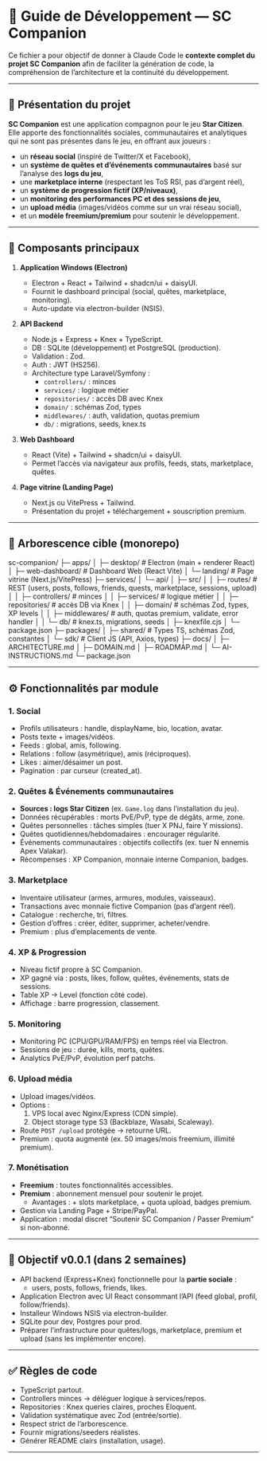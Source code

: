 # 📘 Guide de Développement — SC Companion

Ce fichier a pour objectif de donner à Claude Code le **contexte complet du projet SC Companion** afin de faciliter la génération de code, la compréhension de l’architecture et la continuité du développement.

---

## 🌌 Présentation du projet

**SC Companion** est une application compagnon pour le jeu **Star Citizen**.  
Elle apporte des fonctionnalités sociales, communautaires et analytiques qui ne sont pas présentes dans le jeu, en offrant aux joueurs :

- un **réseau social** (inspiré de Twitter/X et Facebook),
- un **système de quêtes et d’événements communautaires** basé sur l’analyse des **logs du jeu**,
- une **marketplace interne** (respectant les ToS RSI, pas d’argent réel),
- un **système de progression fictif (XP/niveaux)**,
- un **monitoring des performances PC et des sessions de jeu**,
- un **upload média** (images/vidéos comme sur un vrai réseau social),
- et un **modèle freemium/premium** pour soutenir le développement.

---

## 🧩 Composants principaux

1. **Application Windows (Electron)**

   - Electron + React + Tailwind + shadcn/ui + daisyUI.
   - Fournit le dashboard principal (social, quêtes, marketplace, monitoring).
   - Auto-update via electron-builder (NSIS).

2. **API Backend**

   - Node.js + Express + Knex + TypeScript.
   - DB : SQLite (développement) et PostgreSQL (production).
   - Validation : Zod.
   - Auth : JWT (HS256).
   - Architecture type Laravel/Symfony :
     - `controllers/` : minces
     - `services/` : logique métier
     - `repositories/` : accès DB avec Knex
     - `domain/` : schémas Zod, types
     - `middlewares/` : auth, validation, quotas premium
     - `db/` : migrations, seeds, knex.ts

3. **Web Dashboard**

   - React (Vite) + Tailwind + shadcn/ui + daisyUI.
   - Permet l’accès via navigateur aux profils, feeds, stats, marketplace, quêtes.

4. **Page vitrine (Landing Page)**
   - Next.js ou VitePress + Tailwind.
   - Présentation du projet + téléchargement + souscription premium.

---

## 📂 Arborescence cible (monorepo)

sc-companion/
├─ apps/
│ ├─ desktop/ # Electron (main + renderer React)
│ ├─ web-dashboard/ # Dashboard Web (React Vite)
│ └─ landing/ # Page vitrine (Next.js/VitePress)
├─ services/
│ └─ api/
│ ├─ src/
│ │ ├─ routes/ # REST (users, posts, follows, friends, quests, marketplace, sessions, upload)
│ │ ├─ controllers/ # minces
│ │ ├─ services/ # logique métier
│ │ ├─ repositories/ # accès DB via Knex
│ │ ├─ domain/ # schémas Zod, types, XP levels
│ │ ├─ middlewares/ # auth, quotas premium, validate, error handler
│ │ └─ db/ # knex.ts, migrations, seeds
│ ├─ knexfile.cjs
│ └─ package.json
├─ packages/
│ ├─ shared/ # Types TS, schémas Zod, constantes
│ └─ sdk/ # Client JS (API, Axios, types)
├─ docs/
│ ├─ ARCHITECTURE.md
│ ├─ DOMAIN.md
│ ├─ ROADMAP.md
│ └─ AI-INSTRUCTIONS.md
└─ package.json

---

## ⚙️ Fonctionnalités par module

### 1. Social

- Profils utilisateurs : handle, displayName, bio, location, avatar.
- Posts texte + images/vidéos.
- Feeds : global, amis, following.
- Relations : follow (asymétrique), amis (réciproques).
- Likes : aimer/désaimer un post.
- Pagination : par curseur (created_at).

### 2. Quêtes & Événements communautaires

- **Sources : logs Star Citizen** (ex. `Game.log` dans l’installation du jeu).
- Données récupérables : morts PvE/PvP, type de dégâts, arme, zone.
- Quêtes personnelles : tâches simples (tuer X PNJ, faire Y missions).
- Quêtes quotidiennes/hebdomadaires : encourager régularité.
- Événements communautaires : objectifs collectifs (ex. tuer N ennemis Apex Valakar).
- Récompenses : XP Companion, monnaie interne Companion, badges.

### 3. Marketplace

- Inventaire utilisateur (armes, armures, modules, vaisseaux).
- Transactions avec monnaie fictive Companion (pas d’argent réel).
- Catalogue : recherche, tri, filtres.
- Gestion d’offres : créer, éditer, supprimer, acheter/vendre.
- Premium : plus d’emplacements de vente.

### 4. XP & Progression

- Niveau fictif propre à SC Companion.
- XP gagné via : posts, likes, follow, quêtes, événements, stats de sessions.
- Table XP → Level (fonction côté code).
- Affichage : barre progression, classement.

### 5. Monitoring

- Monitoring PC (CPU/GPU/RAM/FPS) en temps réel via Electron.
- Sessions de jeu : durée, kills, morts, quêtes.
- Analytics PvE/PvP, évolution perf patchs.

### 6. Upload média

- Upload images/vidéos.
- Options :
  1. VPS local avec Nginx/Express (CDN simple).
  2. Object storage type S3 (Backblaze, Wasabi, Scaleway).
- Route `POST /upload` protégée → retourne URL.
- Premium : quota augmenté (ex. 50 images/mois freemium, illimité premium).

### 7. Monétisation

- **Freemium** : toutes fonctionnalités accessibles.
- **Premium** : abonnement mensuel pour soutenir le projet.
  - Avantages : + slots marketplace, + quota upload, badges premium.
- Gestion via Landing Page + Stripe/PayPal.
- Application : modal discret “Soutenir SC Companion / Passer Premium” si non-abonné.

---

## 🎯 Objectif v0.0.1 (dans 2 semaines)

- API backend (Express+Knex) fonctionnelle pour la **partie sociale** :
  - users, posts, follows, friends, likes.
- Application Electron avec UI React consommant l’API (feed global, profil, follow/friends).
- Installeur Windows NSIS via electron-builder.
- SQLite pour dev, Postgres pour prod.
- Préparer l’infrastructure pour quêtes/logs, marketplace, premium et upload (sans les implémenter encore).

---

## ✅ Règles de code

- TypeScript partout.
- Controllers minces → déléguer logique à services/repos.
- Repositories : Knex queries claires, proches Eloquent.
- Validation systématique avec Zod (entrée/sortie).
- Respect strict de l’arborescence.
- Fournir migrations/seeders réalistes.
- Générer README clairs (installation, usage).

---

